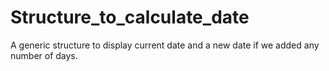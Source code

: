# Structure_to_calculate_date
A generic structure to display current date and a new date if we added any number of days.
